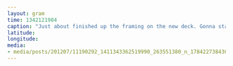```yaml
---
layout: gram
time: 1342121984
caption: "Just about finished up the framing on the new deck. Gonna start decking after lunch."
latitude: 
longitude: 
media:
- media/posts/201207/11190292_1411343362519990_263551380_n_17842273843000351.jpg
---
```

